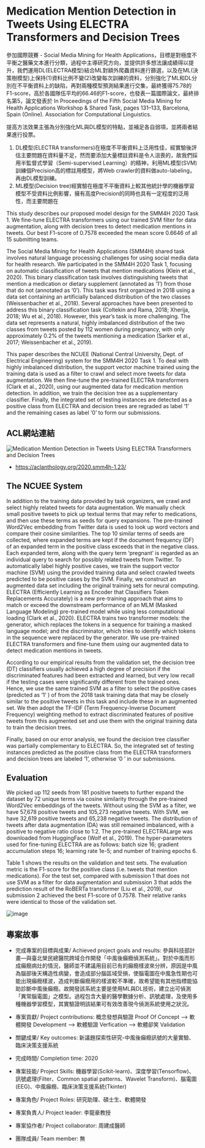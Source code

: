 # Medication Mention Detection in Tweets Using ELECTRA Transformers and Decision Trees

參加國際競賽 - Social Media Mining for Health Applications，目標是對極度不平衡之醫藥文本進行分類，過程中主導研究方向，並提供許多想法讓成績得以提升，我們運用DL(ELECTRA模型)結合ML對額外爬蟲資料進行篩選，以及在ML(決策樹模型)上保持(1)資料比例不變(2)改變每次訓練的資料，分別強化了ML和DL分別在不平衡資料上的缺陷，再對兩種模型預測結果進行交集，最終獲得75.78的F1-score，高於各國隊伍平均的66.46的F1-score，也發表一篇國際論文，最終排名第5，論文發表於 In Proceedings of the Fifth Social Media Mining for Health Applications Workshop & Shared Task, pages 131–133, Barcelona, Spain (Online). Association for Computational Linguistics.

提高方法效果主張為分別強化ML與DL模型的特點，並補足各自弱項，並將兩者結果進行投票。
1. DL模型(ELECTRA transformers)在極度不平衡資料上泛用性佳，經實驗後評估主要問題在資料量不足，然而要添加大量標註資料是令人沮喪的，故我們採用半監督式學習（Semi-supervised Learning）的精神，利用ML模型(SVM)訓練個Precision高的標註用模型，將Web crawler的資料做auto-labeling，再由DL模型訓練。
2. ML模型(Decision tree)經實驗在極度不平衡資料上較其他統計學的機器學習模型不受資料比例影響，擁有高度Precision的同時也具有一定程度的泛用性，而主要問題在

This study describes our proposed model design for the SMM4H 2020 Task 1. We fine-tune ELECTRA transformers using our trained SVM filter for data augmentation, along with decision trees to detect medication mentions in tweets. Our best F1-score of 0.7578 exceeded the mean score 0.6646 of all 15 submitting teams.

The Social Media Mining for Health Applications (SMM4H) shared task involves natural language processing challenges for using social media data for health research. We participated in the SMM4H 2020 Task 1, focusing on automatic classification of tweets that mention medications (Klein et al., 2020). This binary classification task involves distinguishing tweets that mention a medication or dietary supplement (annotated as ‘1’) from those that do not (annotated as ‘0’). This task was first organized in 2018 using a data set containing an artificially balanced distribution of the two classes (Weissenbacher et al., 2018). Several approaches have been presented to address this binary classification task (Coltekin and Rama, 2018; Xherija, 2018; Wu et al., 2018). However, this year’s task is more challenging. The data set represents a natural, highly imbalanced distribution of the two classes from tweets posted by 112 women during pregnancy, with only approximately 0.2% of the tweets mentioning a medication (Sarker et al., 2017; Weissenbacher et al., 2019).

This paper describes the NCUEE (National Central University, Dept. of Electrical Engineering) system for the SMM4H 2020 Task 1. To deal with highly imbalanced distribution, the support vector machine trained using the training data is used as a filter to crawl and select more tweets for data augmentation. We then fine-tune the pre-trained ELECTRA transformers (Clark et al., 2020), using our augmented data for medication mention detection. In addition, we train the decision tree as a supplementary classifier. Finally, the integrated set of testing instances are detected as a positive class from ELECTRA and decision trees are regraded as label ‘1’ and the remaining cases as label ‘0’ to form our submissions.

## ACL網站連結
![Medication Mention Detection in Tweets Using ELECTRA Transformers and Decision Trees](https://user-images.githubusercontent.com/61589737/225249542-cb8e0497-b2f4-4388-aa7e-16495150f1e2.png)
* https://aclanthology.org/2020.smm4h-1.23/


## The NCUEE System
In addition to the training data provided by task organizers, we crawl and select highly related tweets for data augmentation. We manually check small positive tweets to pick up textual terms that may refer to medications, and then use these terms as seeds for query expansions. The pre-trained Word2Vec embedding from Twitter data is used to look up word vectors and compare their cosine similarities. The top 10 similar terms of seeds are collected, where expanded terms are kept if the document frequency (DF) of an expanded term in the positive class exceeds that in the negative class. Each expanded term, along with the query term ‘pregnant’ is regarded as an individual query to search for possibly related tweets from Twitter. To automatically label highly positive cases, we train the support vector machine (SVM) using the provided training data and select crawled tweets predicted to be positive cases by the SVM. Finally, we construct an augmented data set including the original training sets for neural computing. ELECTRA (Efficiently Learning as Encoder that Classifiers Token Replacements Accurately) is a new pre-training approach that aims to match or exceed the downstream performance of an MLM (Masked Language Modeling) pre-trained model while using less computational loading (Clark et al., 2020). ELECTRA trains two transformer models: the generator, which replaces the tokens in a sequence for training a masked language model; and the discriminator, which tries to identify which tokens in the sequence were replaced by the generator. We use pre-trained ELECTRA transformers and fine-tune them using our augmented data to detect medication mentions in tweets.

According to our empirical results from the validation set, the decision tree (DT) classifiers usually achieved a high degree of precision if the discriminated features had been extracted and learned, but very low recall if the testing cases were significantly different from the trained ones. Hence, we use the same trained SVM as a filter to select the positive cases (predicted as ‘1’ ) of from the 2018 task training data that may be closely similar to the positive tweets in this task and include these in an augmented set. We then adopt the TF-IDF (Term Frequency-Inverse Document Frequency) weighting method to extract discriminated features of positive tweets from this augmented set and use them with the original training data to train the decision trees.

Finally, based on our error analysis, we found the decision tree classifier was partially complementary to ELECTRA. So, the integrated set of testing instances predicted as the positive class from the ELECTRA transformers and decision trees are labeled ‘1’, otherwise ‘0 ’ in our submissions.

## Evaluation

We picked up 112 seeds from 181 positive tweets to further expand the dataset by 72 unique terms via cosine similarity through the pre-trained Word2Vec embeddings of the tweets. Without using the SVM as a filter, we have 57,678 positive tweets and 105,273 negative tweets. With SVM, we have 32,619 positive tweets and 65,238 negative tweets. The distribution of tweets after data augmentation (DA) was still remained imbalanced, with a positive to negative ratio close to 1:2. The pre-trained ELECTRALarge was downloaded from HuggingFace (Wolf et al., 2019). The hyper-parameters used for fine-tuning ELECTRA are as follows: batch size 16; gradient accumulation steps 16; learning rate 1e-5; and number of training epochs 6.

Table 1 shows the results on the validation and test sets. The evaluation metric is the F1-score for the positive class (i.e. tweets that mention medications). For the test set, compared with submission 1 that does not use SVM as a filter for data augmentation and submission 3 that adds the prediction result of the RoBERTa transformer (Liu et al., 2019), our submission 2 achieved the best F1-score of 0.7578. Their relative ranks were identical to those of the validation set.

![image](https://user-images.githubusercontent.com/61589737/225250868-0ede687b-4271-4c6f-a7b2-2fcccf38cdc1.png)

## 專案故事

* 完成專案的目標與成果/ Achieved project goals and results: 
參與科技部計畫—與臺北榮民總醫院跨域合作開發「中風後癲癇偵測系統」。對於中風而形成癲癇病灶的情況，醫師並不建議用目前已有的癲癇樣波來分辨，原因是中風為腦部後天構造性病變，會造成部分腦區域受損，使腦電圖在中風急性期也可能出現癲癇樣波，造成判斷癲癇用的樣波較不準確，故希望能有其他指標能協助診斷中風後癲癇。故開發該系統主要是使用ML與DL技術，建立出可偵測「異常腦電圖」之模型。過程包含大量的醫學數據分析、訊號處理，及使用多種機器學習模型，其實驗證明該結果可有效改善現今偵測系統使用之狀況。

* 專案貢獻/ Project contributions: 
概念發想與驗證 Proof Of Concept --> 軟體開發 Development --> 軟體驗證 Verfication --> 軟體卻笑 Validation 

* 關鍵成果/ Key outcomes: 
新議題探索性研究-中風後癲癇訊號的大量實驗、臨床決策支援系統

* 完成時間/ Completion time: 
2020

* 專案技能/ Project Skills:
機器學習(Scikit-learn)、深度學習(Tensorflow)、訊號處理(Filter、Common spatial patterns、Wavelet Transform)、腦電圖(EEG)、中風癲癇、臨床決策支援系統(Tkinter)

* 專案角色/ Project Roles:
研究助理、碩士生、軟體開發

* 專案負責人/ Project leader:
李龍豪教授

* 專案協作者/ Project collaborator:
周建成醫師

* 團隊成員/ Team member:
無
